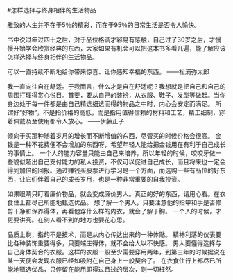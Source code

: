 #﻿怎样选择与终身相伴的生活物品

雅致的人生并不在于5％的精彩，而在于95％的日常生活是否令人愉快。

书中说过年过四十之后，对于品位格调才容易有感触，自己过了30岁之后，才慢慢开始学会欣赏经典的东西，大家如果有机会可以把这本书多看几遍，能了解应该怎样选择与终身相伴的生活物品。

可以一直持续不断地给你带来惊喜、让你感知幸福的东西。 ——松浦弥太郎

我一直向往自在舒适。于我而言，什么才是自在舒适呢？我想就是把自己和自己的周围打理得赏心悦目。首要，要从自己的装扮，从衣服、鞋子、发型等做起。当你身边处于每一件都是由自己精选细选而得的物品之中时，内心会安定而满足。 所谓好“好物”，不是指价格的高低，而是指用值得信赖的材料和工艺，精工细制，穿着佩戴及至使用都令人放心。 ——伊藤正子

倾向于买那种随着岁月的增长而不断增值的东西，尽管买的时候价格会很高。 金钱是一种不花费便不会增加的东西呀，希望年轻人能给把金钱用在有利于自己成长的事情上。 一个人的能力容量只能由自己来培养，所以年轻的时候，咬咬牙做一些貌似超出自己支付能力的私人投资，不仅可以促进自己成长，而且将来也一定会得到加倍的回报。通过赚钱买股票进行学习是一个方面，而选购一些有品位的好东西，让它们伴着自己的成长岁月，也是一种非常重要的自我投资。

如果眼睛只盯着廉价物品，就会变成廉价男人。真正的好的东西，请用心看。在衣食住上都尽己所能地甄选优品。 想了解一个男人，只要注意他的指甲和手是否修剪干净和保养得体，再看他穿什么样的内衣，就会了解于胸。 一个人的时候，才更要讲究。在别人看不到的地方也要花心思。

品质上剩，指的不是技术，而是从内心传达出来的一种体贴。 精神利落的仪表要比各种装饰重要得多，只要端庄得体，就不会给人以不快感。 男人要懂得选择与自己身体契合的衣服。这样的衣服一般至少需要穿用两年，到第三年的时候据说在某一天便会发现衣服已经如吸附在自己身上一般契合了。 在衣食住行上都尽已所能地甄选优品，只停留在能用即得过且过的层次，则一切枉然。

